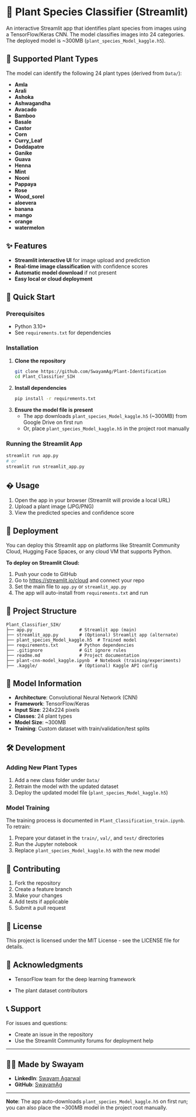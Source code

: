 
# 🌿 Plant Species Classifier (Streamlit)

An interactive Streamlit app that identifies plant species from images using a TensorFlow/Keras CNN. The model classifies images into 24 categories. The deployed model is ~300MB (`plant_species_Model_kaggle.h5`).

## 🌱 Supported Plant Types

The model can identify the following 24 plant types (derived from `Data/`):
- **Amla**
- **Arali**
- **Ashoka**
- **Ashwagandha**
- **Avacado**
- **Bamboo**
- **Basale**
- **Castor**
- **Corn**
- **Curry_Leaf**
- **Doddapatre**
- **Ganike**
- **Guava**
- **Henna**
- **Mint**
- **Nooni**
- **Pappaya**
- **Rose**
- **Wood_sorel**
- **aloevera**
- **banana**
- **mango**
- **orange**
- **watermelon**


## ✨ Features
- **Streamlit interactive UI** for image upload and prediction
- **Real-time image classification** with confidence scores
- **Automatic model download** if not present
- **Easy local or cloud deployment**


## 🚀 Quick Start

### Prerequisites
- Python 3.10+
- See `requirements.txt` for dependencies

### Installation
1. **Clone the repository**
   ```bash
   git clone https://github.com/SwayamAg/Plant-Identification
   cd Plant_Classifier_SIH
   ```
2. **Install dependencies**
   ```bash
   pip install -r requirements.txt
   ```
3. **Ensure the model file is present**
   - The app downloads `plant_species_Model_kaggle.h5` (~300MB) from Google Drive on first run
   - Or, place `plant_species_Model_kaggle.h5` in the project root manually

### Running the Streamlit App
```bash
streamlit run app.py
# or
streamlit run streamlit_app.py
```


## �️ Usage

1. Open the app in your browser (Streamlit will provide a local URL)
2. Upload a plant image (JPG/PNG)
3. View the predicted species and confidence score


## 🚀 Deployment

You can deploy this Streamlit app on platforms like Streamlit Community Cloud, Hugging Face Spaces, or any cloud VM that supports Python.

**To deploy on Streamlit Cloud:**
1. Push your code to GitHub
2. Go to https://streamlit.io/cloud and connect your repo
3. Set the main file to `app.py` or `streamlit_app.py`
4. The app will auto-install from `requirements.txt` and run


## 📁 Project Structure

```
Plant_Classifier_SIH/
├── app.py                  # Streamlit app (main)
├── streamlit_app.py        # (Optional) Streamlit app (alternate)
├── plant_species_Model_kaggle.h5  # Trained model
├── requirements.txt        # Python dependencies
├── .gitignore              # Git ignore rules
├── readme.md               # Project documentation
├── plant-cnn-model_kaggle.ipynb  # Notebook (training/experiments)
├── .kaggle/                # (Optional) Kaggle API config
```


## 🔧 Model Information

- **Architecture**: Convolutional Neural Network (CNN)
- **Framework**: TensorFlow/Keras
- **Input Size**: 224x224 pixels
- **Classes**: 24 plant types
- **Model Size**: ~300MB
- **Training**: Custom dataset with train/validation/test splits


## 🛠️ Development

### Adding New Plant Types

1. Add a new class folder under `Data/`
2. Retrain the model with the updated dataset
3. Deploy the updated model file (`plant_species_Model_kaggle.h5`)

### Model Training

The training process is documented in `Plant_Classification_train.ipynb`. To retrain:

1. Prepare your dataset in the `train/`, `val/`, and `test/` directories
2. Run the Jupyter notebook
3. Replace `plant_species_Model_kaggle.h5` with the new model


## 🤝 Contributing

1. Fork the repository
2. Create a feature branch
3. Make your changes
4. Add tests if applicable
5. Submit a pull request


## 📝 License

This project is licensed under the MIT License - see the LICENSE file for details.


## 🙏 Acknowledgments

- TensorFlow team for the deep learning framework

- The plant dataset contributors

## 📞 Support


For issues and questions:
- Create an issue in the repository
- Use the Streamlit Community forums for deployment help

---

## 👨‍💻 Made by Swayam

- **LinkedIn**: [Swayam Agarwal](https://www.linkedin.com/in/swayam-agarwal/)
- **GitHub**: [SwayamAg](https://github.com/SwayamAg)

---

**Note**: The app auto-downloads `plant_species_Model_kaggle.h5` on first run; you can also place the ~300MB model in the project root manually.

